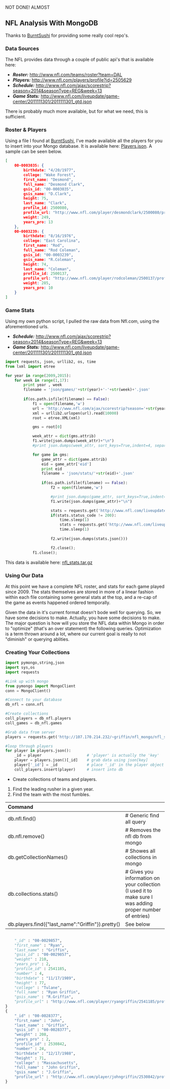 NOT DONE! ALMOST
## NFL Analysis With MongoDB

Thanks to [BurntSushi](https://github.com/BurntSushi) for providing some really cool repo's.

### Data Sources

The NFL provides data through a couple of public api's that is available here:

- ___Roster:___ http://www.nfl.com/teams/roster?team=DAL
- ___Players:___ http://www.nfl.com/players/profile?id=2505629
- ___Schedule:___ http://www.nfl.com/ajax/scorestrip?season=2014&seasonType=REG&week=13
- ___Game Stats:___ http://www.nfl.com/liveupdate/game-center/2011111301/2011111301_gtd.json

There is probably much more available, but for what we need, this is sufficient. 

### Roster & Players

Using a file I found at [BurntSushi](https://github.com/BurntSushi), I've made available all the players for you to insert into your Mongo database. It is available here: [Players.json](http://107.170.214.232/~griffin/nfl_mongo/nfl_stats/players.json). A sample can be seen below.
```json
[
    00-0003035: {
        birthdate: "4/20/1977",
        college: "Wake Forest",
        first_name: "Desmond",
        full_name: "Desmond Clark",
        gsis_id: "00-0003035",
        gsis_name: "D.Clark",
        height: 75,
        last_name: "Clark",
        profile_id: 2500080,
        profile_url: "http://www.nfl.com/player/desmondclark/2500080/profile",
        weight: 249,
        years_pro: 13
    },
    00-0003239: {
        birthdate: "8/16/1976",
        college: "East Carolina",
        first_name: "Rod",
        full_name: "Rod Coleman",
        gsis_id: "00-0003239",
        gsis_name: "R.Coleman",
        height: 74,
        last_name: "Coleman",
        profile_id: 2500137,
        profile_url: "http://www.nfl.com/player/rodcoleman/2500137/profile",
        weight: 285,
        years_pro: 10
    }
]
```

### Game Stats

Using my own python script, I pulled the raw data from Nfl.com, using the aforementioned urls.
- ___Schedule:___ http://www.nfl.com/ajax/scorestrip?season=2014&seasonType=REG&week=13
- ___Game Stats:___ http://www.nfl.com/liveupdate/game-center/2011111301/2011111301_gtd.json

```python
import requests, json, urllib2, os, time
from lxml import etree

for year in range(2009,2015):
    for week in range(1,17):
        print year , week
        filename = 'json/games/'+str(year)+'-'+str(week)+'.json'
        
        if(os.path.isfile(filename) == False):
            f1 = open(filename,'w')
            url = 'http://www.nfl.com/ajax/scorestrip?season='+str(year)+'&seasonType=REG&week='+str(week)
            xml = urllib2.urlopen(url).read(10000)
            root = etree.XML(xml)

            gms = root[0]

            week_attr = dict(gms.attrib)
            f1.write(json.dumps(week_attr)+"\n")
            #print json.dumps(week_attr, sort_keys=True,indent=4, separators=(',', ': '))

            for game in gms:
                game_attr = dict(game.attrib)
                eid = game_attr['eid']
                print eid
                filename = 'json/stats/'+str(eid)+'.json'
                        
                if(os.path.isfile(filename) == False):
                    f2 = open(filename,'w')

                    #print json.dumps(game_attr, sort_keys=True,indent=4, separators=(',', ': '))
                    f1.write(json.dumps(game_attr)+"\n")

                    stats = requests.get('http://www.nfl.com/liveupdate/game-center/'+str(eid)+'/'+str(eid)+'_gtd.json')
                    if(stats.status_code != 200):
                        time.sleep(1)
                        stats = requests.get('http://www.nfl.com/liveupdate/game-center/'+str(eid)+'/'+str(eid)+'_gtd.json')
                        time.sleep(1)
                        
                    f2.write(json.dumps(stats.json()))

                    f2.close();
            f1.close();
```
This data is available here: [nfl_stats.tar.gz](http://107.170.214.232/~griffin/nfl_mongo/nfl_stats.tar.gz)

### Using Our Data

At this point we have a complete NFL roster, and stats for each game played since 2009. The stats themselves are stored in more of a linear fashion within each file containing some general stats at the top, and a re-cap of the game as events happened ordered temporally.

Given the data in it's current format doesn't bode well for querying. So, we have some decisions to make. Actually, you have some decisions to make. The major question is how will you store the NFL data within Mongo in order to "optimize" (that's an over statement) the following queries. Optimization is a term thrown around a lot, where our current goal is really to not "diminish" or querying ablities.

### Creating Your Collections

```python
import pymongo,string,json
import sys,os
import requests

#Link up with mongo 
from pymongo import MongoClient
conn = MongoClient()

#Connect to your database
db_nfl = conn.nfl

#Create collections
coll_players = db_nfl.players
coll_games = db_nfl.games

#Grab data from server
players = requests.get('http://107.170.214.232/~griffin/nfl_mongo/nfl_stats/players.json')

#loop through players
for player in players.json():
    _id = player                    # 'player' is actually the 'key'
    player = players.json()[_id]    # grab data using json[key]
    player['_id'] = _id             # place '_id' in the player object
    coll_players.insert(player)     # insert into db
```


- Create collections of teams and players.

1. Find the leading rusher in a given year. 
2. Find the team with the most fumbles.

| Command                 |                                              |
|:------------------------|:---------------------------------------------|
| db.nfl.find()           | # Generic find all query                     |
| db.nfl.remove()         | # Removes the nfl db from mongo              |
| db.getCollectionNames() | # Showes all collections in mongo            |
| db.collections.stats()  | # Gives you information on your collection (I used it to make sure I was adding proper number of entries) |
| db.players.find({"last_name":"Griffin"}).pretty() | See below  |

```python

	"_id" : "00-0029857",
	"first_name" : "Ryan",
	"last_name" : "Griffin",
	"gsis_id" : "00-0029857",
	"weight" : 210,
	"years_pro" : 2,
	"profile_id" : 2541185,
	"number" : 4,
	"birthdate" : "11/17/1989",
	"height" : 77,
	"college" : "Tulane",
	"full_name" : "Ryan Griffin",
	"gsis_name" : "R.Griffin",
	"profile_url" : "http://www.nfl.com/player/ryangriffin/2541185/profile"
}
{
	"_id" : "00-0028377",
	"first_name" : "John",
	"last_name" : "Griffin",
	"gsis_id" : "00-0028377",
	"weight" : 208,
	"years_pro" : 2,
	"profile_id" : 2530842,
	"number" : 24,
	"birthdate" : "12/17/1988",
	"height" : 71,
	"college" : "Massachusetts",
	"full_name" : "John Griffin",
	"gsis_name" : "J.Griffin",
	"profile_url" : "http://www.nfl.com/player/johngriffin/2530842/profile"
}
```
